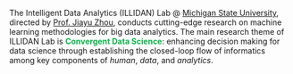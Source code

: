 The Intelligent Data Analytics (ILLIDAN) Lab @ [Michigan State University](http://www.cse.msu.edu/), directed by [Prof. Jiayu Zhou](http://jiayuzhou.github.io/), conducts cutting-edge research on machine learning methodologies for big data analytics. 
The main research theme of ILLIDAN Lab is <font color="#0db14b"><b>Convergent Data Science</b></font>: enhancing decision making for data science through establishing the closed-loop flow of informatics among key components of <em>human</em>, <em>data</em>, and <em>analytics</em>.

